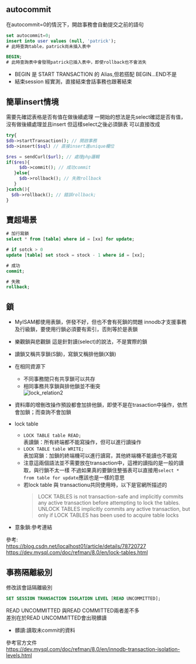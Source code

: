 ## autocommit
在autocommit=0的情況下，開啟事務會自動提交之前的語句
```sql
set autocommit=0;
insert into user values (null, 'patrick');
# 此時查詢table，patrick尚未插入表中

BEGIN;
# 此時查詢表中會發現patrick已插入表中，即使rollback也不會消失
```

* BEGIN 是 START TRANSACTION 的 Alias,但若搭配 BEGIN...END不是
* 結束session
經實測，直接結束會話事務也跟著結束


## 簡單insert情境
需要先確認表格是否有值在做後續處理
一開始的想法是先select確認是否有值，沒有做後續處理並且insert
但這樣select之後必須鎖表
可以直接改成
```php
try{
$db->startTransaction(); // 開啟事務
$db->insert($sql) // 直接insert進unique欄位

$res = sendCurl($url); // 處理php邏輯
if($res){
     $db->commit(); // 成功commit
   }else{
     $db->rollback(); // 失敗rollback
   }
}catch(){
  $db->rollback(); // 錯誤rollback;
}
```


## 賣超場景
```sql
# 加行寫鎖
select * from [table] where id = [xx] for update;

# if sotck > 0
update [table] set stock = stock - 1 where id = [xx];

# 成功
commit;

# 失敗
rollback;
```


## 鎖
* MyISAM都使用表鎖，併發不好，但也不會有死鎖的問題
  innodb才支援事務及行級鎖，要使用行鎖必須要有索引，否則等於是表鎖

* 樂觀鎖與悲觀鎖
  這是針對讀(select)的說法，不是實際的鎖

* 讀鎖又稱共享鎖(S鎖)，寫鎖又稱排他鎖(X鎖)

* 在相同資源下
  - 不同事務間只有共享鎖可以共存
  - 相同事務共享鎖與排他鎖並不衝突  
  ![lock_relation2](https://user-images.githubusercontent.com/24542187/170448775-12bcb9ad-e9a1-44a2-a8f8-9c4ba08c235d.png)  

* 資料庫的增刪改操作預設都會加排他鎖，即使不是在trasaction中操作，依然會加鎖；而查詢不會加鎖

* lock table
  - `LOCK TABLE table READ;`  
    表讀鎖：所有終端都不能寫操作，但可以進行讀操作
  - `LOCK TABLE table WRITE;`  
    表加寫鎖：加鎖的終端機可以進行讀寫，其他終端機不能讀也不能寫
  - 注意這兩個語法並不需要放在transaction中，這裡的讀指的是一般的讀取，與行鎖不太一樣
    不過如果真的要鎖住整張表可以直接用`select * from table for update`應該也是一樣的意思
  - 若lock table 與 transactionu共同使用時，以下是官網所描述的
    > LOCK TABLES is not transaction-safe and implicitly commits any active transaction before attempting to lock the tables.
      UNLOCK TABLES implicitly commits any active transaction, but only if LOCK TABLES has been used to acquire table locks

* 意象鎖:參考連結

參考:   
https://blog.csdn.net/localhost01/article/details/78720727  
https://dev.mysql.com/doc/refman/8.0/en/lock-tables.html


## 事務隔離級別
修改該會話隔離級別
```sql
SET SESSION TRANSACTION ISOLATION LEVEL [READ UNCOMMITTED];
```

READ UNCOMMITTED 與READ COMMITTED兩者差不多  
差別在於READ UNCOMMITTED會出現髒讀
* 髒讀:讀取未commit的資料 

參考官方文件  
https://dev.mysql.com/doc/refman/8.0/en/innodb-transaction-isolation-levels.html
